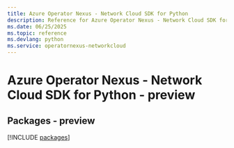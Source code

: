 ```yaml
---
title: Azure Operator Nexus - Network Cloud SDK for Python
description: Reference for Azure Operator Nexus - Network Cloud SDK for Python
ms.date: 06/25/2025
ms.topic: reference
ms.devlang: python
ms.service: operatornexus-networkcloud
---
```

# Azure Operator Nexus - Network Cloud SDK for Python - preview
## Packages - preview
[!INCLUDE [packages](operator-nexus---network-cloud-index.md)]